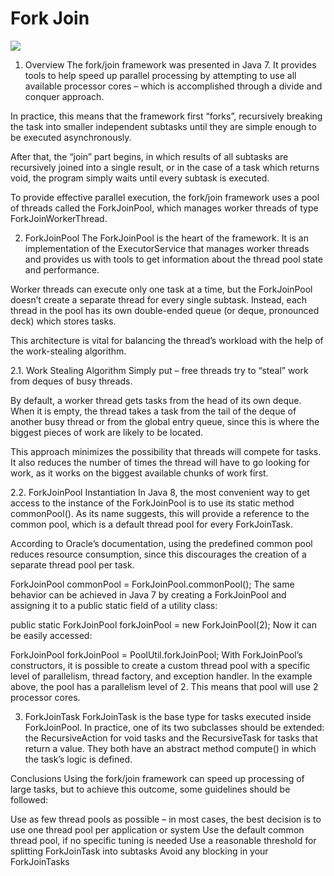 # Fork Join

![](https://media.geeksforgeeks.org/wp-content/uploads/20210404122934/forkjoin.png)

1. Overview
The fork/join framework was presented in Java 7. It provides tools to help speed up parallel processing by attempting to use all available processor cores – which is accomplished through a divide and conquer approach.

In practice, this means that the framework first “forks”, recursively breaking the task into smaller independent subtasks until they are simple enough to be executed asynchronously.

After that, the “join” part begins, in which results of all subtasks are recursively joined into a single result, or in the case of a task which returns void, the program simply waits until every subtask is executed.

To provide effective parallel execution, the fork/join framework uses a pool of threads called the ForkJoinPool, which manages worker threads of type ForkJoinWorkerThread.

2. ForkJoinPool
The ForkJoinPool is the heart of the framework. It is an implementation of the ExecutorService that manages worker threads and provides us with tools to get information about the thread pool state and performance.

Worker threads can execute only one task at a time, but the ForkJoinPool doesn’t create a separate thread for every single subtask. Instead, each thread in the pool has its own double-ended queue (or deque, pronounced deck) which stores tasks.

This architecture is vital for balancing the thread’s workload with the help of the work-stealing algorithm.

2.1. Work Stealing Algorithm
Simply put – free threads try to “steal” work from deques of busy threads.

By default, a worker thread gets tasks from the head of its own deque. When it is empty, the thread takes a task from the tail of the deque of another busy thread or from the global entry queue, since this is where the biggest pieces of work are likely to be located.

This approach minimizes the possibility that threads will compete for tasks. It also reduces the number of times the thread will have to go looking for work, as it works on the biggest available chunks of work first.


2.2. ForkJoinPool Instantiation
In Java 8, the most convenient way to get access to the instance of the ForkJoinPool is to use its static method commonPool(). As its name suggests, this will provide a reference to the common pool, which is a default thread pool for every ForkJoinTask.

According to Oracle’s documentation, using the predefined common pool reduces resource consumption, since this discourages the creation of a separate thread pool per task.

ForkJoinPool commonPool = ForkJoinPool.commonPool();
The same behavior can be achieved in Java 7 by creating a ForkJoinPool and assigning it to a public static field of a utility class:

public static ForkJoinPool forkJoinPool = new ForkJoinPool(2);
Now it can be easily accessed:

ForkJoinPool forkJoinPool = PoolUtil.forkJoinPool;
With ForkJoinPool’s constructors, it is possible to create a custom thread pool with a specific level of parallelism, thread factory, and exception handler. In the example above, the pool has a parallelism level of 2. This means that pool will use 2 processor cores.



3. ForkJoinTask<V>
ForkJoinTask is the base type for tasks executed inside ForkJoinPool. In practice, one of its two subclasses should be extended: the RecursiveAction for void tasks and the RecursiveTask<V> for tasks that return a value. They both have an abstract method compute() in which the task’s logic is defined.

Conclusions
Using the fork/join framework can speed up processing of large tasks, but to achieve this outcome, some guidelines should be followed:

Use as few thread pools as possible – in most cases, the best decision is to use one thread pool per application or system
Use the default common thread pool, if no specific tuning is needed
Use a reasonable threshold for splitting ForkJoinTask into subtasks
Avoid any blocking in your ForkJoinTasks
